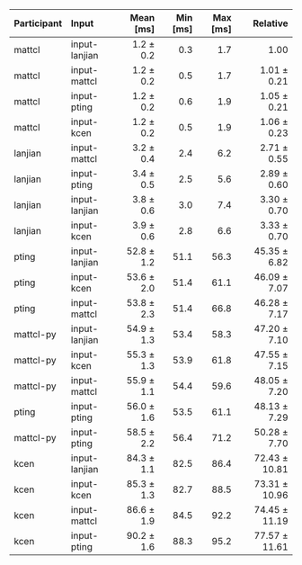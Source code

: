 | Participant | Input | Mean [ms] | Min [ms] | Max [ms] | Relative |
|:---|:---|---:|---:|---:|---:|
| mattcl | input-lanjian | 1.2 ± 0.2 | 0.3 | 1.7 | 1.00 |
| mattcl | input-mattcl | 1.2 ± 0.2 | 0.5 | 1.7 | 1.01 ± 0.21 |
| mattcl | input-pting | 1.2 ± 0.2 | 0.6 | 1.9 | 1.05 ± 0.21 |
| mattcl | input-kcen | 1.2 ± 0.2 | 0.5 | 1.9 | 1.06 ± 0.23 |
| lanjian | input-mattcl | 3.2 ± 0.4 | 2.4 | 6.2 | 2.71 ± 0.55 |
| lanjian | input-pting | 3.4 ± 0.5 | 2.5 | 5.6 | 2.89 ± 0.60 |
| lanjian | input-lanjian | 3.8 ± 0.6 | 3.0 | 7.4 | 3.30 ± 0.70 |
| lanjian | input-kcen | 3.9 ± 0.6 | 2.8 | 6.6 | 3.33 ± 0.70 |
| pting | input-lanjian | 52.8 ± 1.2 | 51.1 | 56.3 | 45.35 ± 6.82 |
| pting | input-kcen | 53.6 ± 2.0 | 51.4 | 61.1 | 46.09 ± 7.07 |
| pting | input-mattcl | 53.8 ± 2.3 | 51.4 | 66.8 | 46.28 ± 7.17 |
| mattcl-py | input-lanjian | 54.9 ± 1.3 | 53.4 | 58.3 | 47.20 ± 7.10 |
| mattcl-py | input-kcen | 55.3 ± 1.3 | 53.9 | 61.8 | 47.55 ± 7.15 |
| mattcl-py | input-mattcl | 55.9 ± 1.1 | 54.4 | 59.6 | 48.05 ± 7.20 |
| pting | input-pting | 56.0 ± 1.6 | 53.5 | 61.1 | 48.13 ± 7.29 |
| mattcl-py | input-pting | 58.5 ± 2.2 | 56.4 | 71.2 | 50.28 ± 7.70 |
| kcen | input-lanjian | 84.3 ± 1.1 | 82.5 | 86.4 | 72.43 ± 10.81 |
| kcen | input-kcen | 85.3 ± 1.3 | 82.7 | 88.5 | 73.31 ± 10.96 |
| kcen | input-mattcl | 86.6 ± 1.9 | 84.5 | 92.2 | 74.45 ± 11.19 |
| kcen | input-pting | 90.2 ± 1.6 | 88.3 | 95.2 | 77.57 ± 11.61 |
